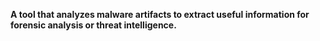 **A tool that analyzes malware artifacts to extract useful information for forensic analysis or threat intelligence.**

